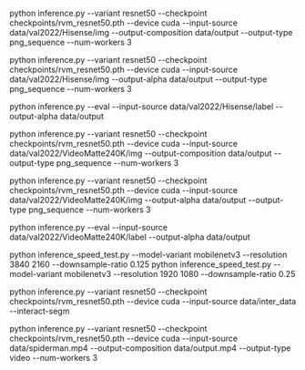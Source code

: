 python inference.py --variant resnet50 --checkpoint checkpoints/rvm_resnet50.pth --device cuda --input-source data/val2022/Hisense/img --output-composition data/output --output-type png_sequence --num-workers 3

python inference.py --variant resnet50 --checkpoint checkpoints/rvm_resnet50.pth --device cuda --input-source data/val2022/Hisense/img --output-alpha data/output --output-type png_sequence --num-workers 3

python inference.py --eval --input-source data/val2022/Hisense/label --output-alpha data/output

python inference.py --variant resnet50 --checkpoint checkpoints/rvm_resnet50.pth --device cuda --input-source data/val2022/VideoMatte240K/img --output-composition data/output --output-type png_sequence --num-workers 3

python inference.py --variant resnet50 --checkpoint checkpoints/rvm_resnet50.pth --device cuda --input-source data/val2022/VideoMatte240K/img --output-alpha data/output --output-type png_sequence --num-workers 3

python inference.py --eval --input-source data/val2022/VideoMatte240K/label --output-alpha data/output

python inference_speed_test.py --model-variant mobilenetv3 --resolution 3840 2160 --downsample-ratio 0.125
python inference_speed_test.py --model-variant mobilenetv3 --resolution 1920 1080 --downsample-ratio 0.25

python inference.py --variant resnet50 --checkpoint checkpoints/rvm_resnet50.pth --device cuda --input-source data/inter_data --interact-segm


python inference.py --variant resnet50 --checkpoint checkpoints/rvm_resnet50.pth --device cuda --input-source data/spiderman.mp4 --output-composition data/output.mp4 --output-type video --num-workers 3